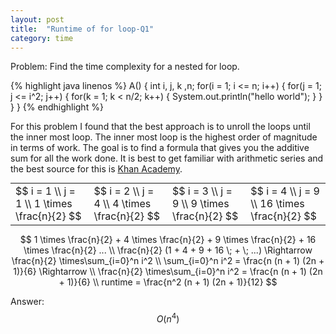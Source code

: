 ```yaml
---
layout: post
title:  "Runtime of for loop-Q1"
category: time
---
```

Problem: Find the time complexity for a nested for loop. 

{% highlight java linenos %}
A() {
    int i, j, k ,n;
    for(i = 1; i <= n; i++) {
        for(j = 1; j <= i^2; j++) {
            for(k = 1; k < n/2; k++) {
                System.out.println("hello world"); 
            }
        }
    }
}
{% endhighlight %}

For this problem I found that the best approach is to unroll the loops until the inner most loop. The inner most loop is the highest order of magnitude in terms of work. The goal is to find a formula that gives you the additive sum for all the work done. It is best to get familiar with arithmetic series and the best source for this is [Khan Academy](https://www.khanacademy.org/math/integral-calculus/sequences-series-approx-calc/calculus-series/v/sum-of-n-squares-1).

<div>
    <table style="margin: 0 auto;">
        <tr>
            <td>$$
                i = 1 \\
                j = 1 \\
                1 \times  \frac{n}{2}
                $$
            </td>
            <td>$$
                i = 2 \\              
                j = 4 \\
                4 \times \frac{n}{2}
                $$
            </td>   
            <td>
                $$
                i = 3 \\              
                j = 9 \\
                9 \times \frac{n}{2}
                $$
            </td>            
            <td>
                $$
                i = 4 \\               
                j = 9 \\
                16 \times \frac{n}{2}
                $$
            </td>
        </tr>
    </table>
</div>

$$ 1 \times  \frac{n}{2} + 4 \times \frac{n}{2}  + 9 \times \frac{n}{2} + 16 \times \frac{n}{2} ... \\
\frac{n}{2} (1 + 4 + 9 + 16 \; + \; ...) \Rightarrow \frac{n}{2} \times\sum_{i=0}^n i^2 \\
\sum_{i=0}^n i^2 = \frac{n (n + 1) (2n + 1)}{6} \Rightarrow \\
\frac{n}{2} \times\sum_{i=0}^n i^2 = \frac{n (n + 1) (2n + 1)}{6} \\
runtime = \frac{n^2 (n + 1) (2n + 1)}{12}
$$

Answer: $$O(n^4)$$


